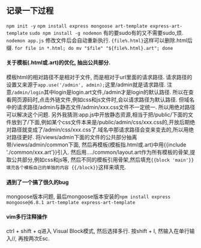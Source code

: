 ## 记录一下过程
`npm init -y`
`npm install express mongoose art-template express-art-template`
`sudo npm install -g nodemon` 有的要sudo有的又不需要sudo,烦.
`nodemon app.js` 修改文件后会自动重新执行.
`{file%.html}`这样可以删除.html后缀. `for file in *.html; do mv "$file" "${file%.html}.art"; done`

#### 关于模板(.html或.art)的优化, 抽出公共部分.
模板html的相对路径不是相对于文件, 而是相对于url里面的请求路径. 请求路径的设置又来源于`app.use('/admin', admin);`这里/admin就是请求路径. 注意`/admin/login`其中login是login.art文件,/admin才是login的默认路径. 所以在查看网页源码时,点击外链文件,例如css和js文件时,会以请求路径为默认路径. 但域名中的请求路径/admin与静态文件/admin/xxx.css文件不一定统一. 所以用绝对路径可以解决这个问题. 另外我猜测:app.js中开放静态资源,相当于把/public/下面的文件放到了/下面,例如某个css文件本来是/public/admin/css/xxx.css的,开放后期绝对路径就变成了/admin/css/xxx.css了.域名中那请求路径会变来变去的,所以用绝对路径更好.
将/views/admin下面的文件的公共部分抽离带/views/admin/common下面, 然后再模板(模板指.html或.art)中用{{include './common/xxx.art'}}引入. 然后用..../common/layout.art作为所有模板的骨架,提取公共部分,例如css和js等, 然后不同的模板引用骨架,然后填充`{{block 'main'}} 填充各个模板自己的单独的内容 {{/block}}`这样来填充.

#### 遇到了一个搞了很久的bug
mongoose版本问题, 最后mongoose版本安装的`npm install express mongoose@6.8.1 art-template express-art-template`

#### vim多行注释操作
ctrl + shift + q进入 Visual Block模式, 然后选择多行. 按shift + I, 然输入在单行输入//, 再按两次Esc.
